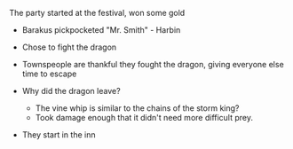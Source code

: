 The party started at the festival, won some gold
 
- Barakus pickpocketed "Mr. Smith" - Harbin
- Chose to fight the dragon
 
- Townspeople are thankful they fought the dragon, giving everyone else time to escape
- Why did the dragon leave?
    
    - The vine whip is similar to the chains of the storm king?
    - Took damage enough that it didn't need more difficult prey.
 
- They start in the inn